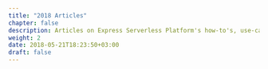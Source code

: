 ```yaml
---
title: "2018 Articles"
chapter: false
description: Articles on Express Serverless Platform's how-to's, use-cases, examples and comparisons with other serverless platforms
weight: 2
date: 2018-05-21T18:23:50+03:00
draft: false
---
```


